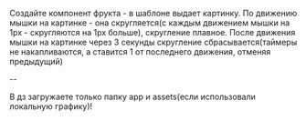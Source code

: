 Создайте компонент фрукта - в шаблоне выдает картинку.
По движению мышки на картинке - она скругляется(с каждым движением мышки на 1px - скругляются на 1px больше), скругление плавное.
После движения мышки на картинке через 3 секунды скругление сбрасывается(таймеры не накапливаются, а ставится 1 от последнего движения, отменяя предыдущий)

--

В дз загружаете только папку app и assets(если использовали локальную графику)!
